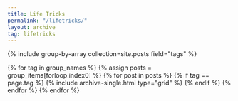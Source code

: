 ```yaml
---
title: Life Tricks
permalink: "/lifetricks/"
layout: archive
tag: lifetricks
---
```


{% include group-by-array collection=site.posts field="tags" %}

{% for tag in group_names %}
  {% assign posts = group_items[forloop.index0] %}
  {% for post in posts %}
    {% if tag == page.tag %}
      {% include archive-single.html  type="grid" %}
    {% endif %}
  {% endfor %}
{% endfor %}
